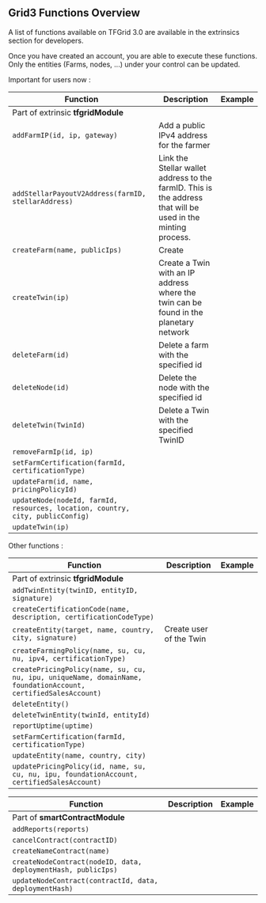 ## Grid3 Functions Overview

A list of functions available on TFGrid 3.0 are available in the extrinsics section for developers. 

Once you have created an account, you are able to execute these functions. Only the entities (Farms, nodes, ...) under your control can be updated. 

Important for users now : 

| Function | Description | Example |
|------|-------|----------|
| Part of extrinsic __tfgridModule__ | 
| `addFarmIP(id, ip, gateway)` | Add a public IPv4 address for the farmer | 
| `addStellarPayoutV2Address(farmID, stellarAddress)` | Link the Stellar wallet address to the farmID. This is the address that will be used in the minting process. |
| `createFarm(name, publicIps)` | Create 
| `createTwin(ip)` | Create a Twin with an IP address where the twin can be found in the planetary network |  
| `deleteFarm(id)` | Delete a farm with the specified id | 
| `deleteNode(id)` | Delete the node with the specified id |
| `deleteTwin(TwinId)` | Delete a Twin with the specified TwinID | 
| `removeFarmIp(id, ip)` | 
| `setFarmCertification(farmId, certificationType)` |
| `updateFarm(id, name, pricingPolicyId)` | 
| `updateNode(nodeId, farmId, resources, location, country, city, publicConfig)` | 
| `updateTwin(ip)` | 

Other functions : 

| Function | Description | Example |
|------|-------|----------|
| Part of extrinsic __tfgridModule__ | 
| `addTwinEntity(twinID, entityID, signature)` | 
| `createCertificationCode(name, description, certificationCodeType)` | 
| `createEntity(target, name, country, city, signature)` | Create user of the Twin |  
| `createFarmingPolicy(name, su, cu, nu, ipv4, certificationType)` | 
| `createPricingPolicy(name, su, cu, nu, ipu, uniqueName, domainName, foundationAccount, certifiedSalesAccount)` | 
| `deleteEntity()` |  
| `deleteTwinEntity(twinId, entityId)` |
| `reportUptime(uptime)` | 
| `setFarmCertification(farmId, certificationType)` |
| `updateEntity(name, country, city)` |
| `updatePricingPolicy(id, name, su, cu, nu, ipu, foundationAccount, certifiedSalesAccount)` | 

| Function | Description | Example |
|------|-------|----------|
| Part of __smartContractModule__ 
| `addReports(reports)` | 
| `cancelContract(contractID)` | 
| `createNameContract(name)` | 
| `createNodeContract(nodeID, data, deploymentHash, publicIps)` |  
| `updateNodeContract(contractId, data, deploymentHash)` | 




